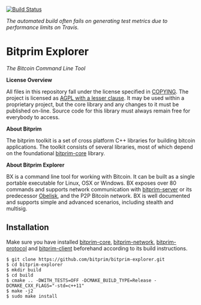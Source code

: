 [![Build Status](https://travis-ci.org/bitprim/bitprim-explorer.svg?branch=master)](https://travis-ci.org/bitprim/bitprim-explorer)

*The automated build often fails on generating test metrics due to performance limits on Travis.*

# Bitprim Explorer

*The Bitcoin Command Line Tool*

**License Overview**

All files in this repository fall under the license specified in [COPYING](https://github.com/libbitcoin/libbitcoin-explorer/blob/version2/COPYING). The project is licensed as [AGPL with a lesser clause](https://wiki.unsystem.net/en/index.php/Libbitcoin/License). It may be used within a proprietary project, but the core library and any changes to it must be published on-line. Source code for this library must always remain free for everybody to access.

**About Bitprim**

The bitprim toolkit is a set of cross platform C++ libraries for building bitcoin applications. The toolkit consists of several libraries, most of which depend on the foundational [bitprim-core](https://github.com/bitprim/bitprim-core) library.

**About Bitprim Explorer**

BX is a command line tool for working with Bitcoin. It can be built as a single portable executable for Linux, OSX or Windows. BX exposes over 80 commands and supports network communication with [bitprim-server](https://github.com/bitprim/bitprim-server) or its predecessor [Obelisk](https://github.com/spesmilo/obelisk), and the P2P Bitcoin network. BX is well documented and supports simple and advanced scenarios, including stealth and multisig.

## Installation

Make sure you have installed [bitprim-core](https://github.com/bitprim/bitprim-core), [bitprim-network](https://github.com/bitprim/bitprim-network), [bitprim-protocol](https://github.com/bitprim/bitprim-protocol) and [bitprim-client](https://github.com/bitprim/bitprim-client) beforehand according to its build instructions.

```
$ git clone https://github.com/bitprim/bitprim-explorer.git
$ cd bitprim-explorer
$ mkdir build
$ cd build
$ cmake .. -DWITH_TESTS=OFF -DCMAKE_BUILD_TYPE=Release -DCMAKE_CXX_FLAGS="-std=c++11" 
$ make -j2
$ sudo make install
```

